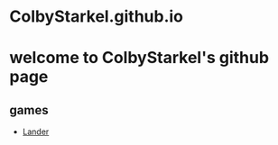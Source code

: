 # ColbyStarkel.github.io
# welcome to ColbyStarkel's github page
## games
* [Lander](Lander/index.html)
